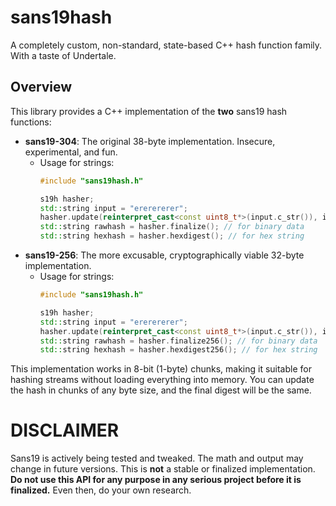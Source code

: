 # sans19hash

A completely custom, non-standard, state-based C++ hash function family. With a taste of Undertale.

## Overview

This library provides a C++ implementation of the **two** sans19 hash functions:

- **sans19-304**: The original 38-byte implementation. Insecure, experimental, and fun.
   - Usage for strings:
     ```cpp
     #include "sans19hash.h"

     s19h hasher;
     std::string input = "ererererer";
     hasher.update(reinterpret_cast<const uint8_t*>(input.c_str()), input.size());
     std::string rawhash = hasher.finalize(); // for binary data
     std::string hexhash = hasher.hexdigest(); // for hex string
     ```
- **sans19-256**: The more excusable, cryptographically viable 32-byte implementation.
   - Usage for strings:
     ```cpp
     #include "sans19hash.h"

     s19h hasher;
     std::string input = "ererererer";
     hasher.update(reinterpret_cast<const uint8_t*>(input.c_str()), input.size());
     std::string rawhash = hasher.finalize256(); // for binary data
     std::string hexhash = hasher.hexdigest256(); // for hex string
     ```

This implementation works in 8-bit (1-byte) chunks, making it suitable for hashing streams without loading everything into memory.
You can update the hash in chunks of any byte size, and the final digest will be the same.

# DISCLAIMER
Sans19 is actively being tested and tweaked. The math and output may change in future versions.
This is **not** a stable or finalized implementation. **Do not use this API for any purpose in any serious project before it is finalized.** Even then, do your own research.